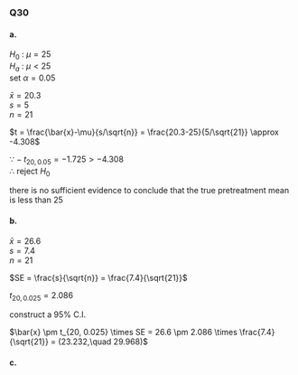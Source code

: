### Q30  
#### a.

$H_0$ : $\mu = 25$  
$H_a$ : $\mu \lt 25$  
set $\alpha = 0.05$  

$\bar{x} = 20.3$  
$s = 5$  
$n = 21$  

$t = \frac{\bar{x}-\mu}{s/\sqrt{n}} = \frac{20.3-25}{5/\sqrt{21}} \approx -4.308$  

$\because -t_{20, 0.05} = -1.725 \gt -4.308$  
$\therefore$ reject $H_0$  

there is no sufficient evidence to conclude that the true pretreatment mean is less than 25

#### b.  

$\bar{x} = 26.6$  
$s = 7.4$  
$n = 21$  

$SE = \frac{s}{\sqrt{n}} = \frac{7.4}{\sqrt{21}}$  

$t_{20, 0.025} = 2.086$  

construct a 95% C.I.  

$\bar{x} \pm t_{20, 0.025} \times SE = 26.6 \pm 2.086 \times \frac{7.4}{\sqrt{21}} = (23.232,\quad 29.968)$  

#### c.

